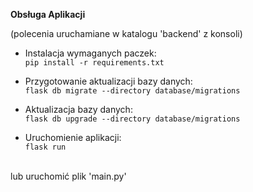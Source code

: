 **Obsługa Aplikacji**

(polecenia uruchamiane w katalogu 'backend' z konsoli)

- Instalacja wymaganych paczek: <br>
`pip install -r requirements.txt`

- Przygotowanie aktualizacji bazy danych: <br>
`flask db migrate --directory database/migrations`

- Aktualizacja bazy danych: <br>
`flask db upgrade --directory database/migrations`

- Uruchomienie aplikacji: <br>
`flask run`
<br>
lub uruchomić plik 'main.py'

